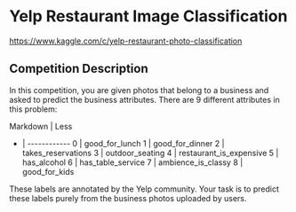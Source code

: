 # Yelp Restaurant Image Classification
https://www.kaggle.com/c/yelp-restaurant-photo-classification

Competition Description
-----------------------
In this competition, you are given photos that belong to a business and asked to predict the business attributes. There are 9 different attributes in this problem:

Markdown | Less
- | ------------
0 | good_for_lunch
1 | good_for_dinner
2 | takes_reservations
3 | outdoor_seating
4 | restaurant_is_expensive
5 | has_alcohol
6 | has_table_service
7 | ambience_is_classy
8 | good_for_kids

These labels are annotated by the Yelp community. Your task is to predict these labels purely from the business photos uploaded by users. 